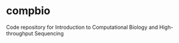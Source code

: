 compbio
=======

Code repository for Introduction to Computational Biology and High-throughput Sequencing
